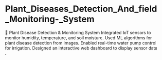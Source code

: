 # Plant_Diseases_Detection_And_field_Monitoring-_System
🌿 Plant Disease Detection &amp; Monitoring System  Integrated IoT sensors to monitor humidity, temperature, and soil moisture. Used ML algorithms for plant disease detection from images. Enabled real-time water pump control for irrigation. Designed an interactive web dashboard to display sensor data .
